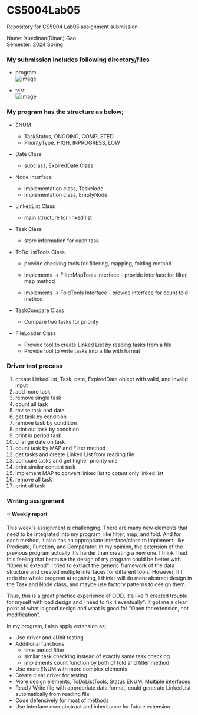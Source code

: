 # CS5004Lab05
Repository for CS5004 Lab05 assignment submission

Name: Xuedinan(Dinan) Gao\
Semester: 2024 Spring

### My submission includes following directory/files

- program\
![image](https://github.com/Xuedinan/CS5004Lab05/assets/144306521/ce375fa4-0d49-4735-8cbc-4e76d01da63d)

- test\
![image](https://github.com/Xuedinan/CS5004Lab05/assets/144306521/eac86e0f-83fa-451d-af65-9d30d615889f)

### My program has the structure as below;

- ENUM
	- TaskStatus, ONGOING, COMPLETED
	- PriorityType, HIGH, INPROGRESS, LOW
	
- Date Class
	- subclass, ExpiredDate Class

- Node Interface
	- Implementation class, TaskNode
	- Implementation class, EmptyNode

- LinkedList Class
	- main structure for linked list

- Task Class
	- store information for each task

- ToDoListTools Class
	- provide checking tools for filtering, mapping, folding method

	- Implements -> FilterMapTools Interface
					- provide interface for filter, map method
					
	- Implements -> FoldTools Interface
					- provide interface for count fold method
- TaskCompare Class
	- Compare two tasks for priority
	
- FileLoader Class
	- Provide tool to create Linked List by reading tasks from a file
	- Provide tool to write tasks into a file with format
 
### Driver test process
1. create LinkedList, Task, date, ExpiredDate object with valid, and invalid input
2. add more task
3. remove single task
4. count all task
5. revise task and date
5. get task by condition
6. remove task by condition
7. print out task by condition
8. print in period task
9. change date on task
10. count task by MAP and Filter method
11. get tasks and create Linked List from reading file
12. compare tasks and get higher priority one
13. print similar content task
14. implement MAP to convert linked list to cotent only linked list
15. remove all task
16. print all task

### Writing assignment

:star:  **Weekly report**

This week's assignment is challenging. There are many new elements that need to be integrated into my program, like filter, map, and fold. And for each method, it also has an appropriate interface/class to implement, like Predicate, Function, and Comparator. In my opinion, the extension of the previous program actually it's harder than creating a new one. I think I had this feeling that because the design of my program could be better with "Open to extend". I tried to extract the generic framework of the data structure and created multiple interfaces for different tools. However, if I redo the whole program at regaining, I think I will do more abstract design in the Task and Node class, and maybe use factory patterns to design them.

Thus, this is a great practice experience of OOD, it's like "I created trouble for myself with bad design and I need to fix it eventually". It got me a clear point of what is good design and what is good for "Open for extension, not modification".

In my program, I also apply extension as;
- Use driver and JUnit testing
- Additional functions
	- time period filter 
	- similar task checking instead of exactly same task checking
 	- implements count function by both of fold and filter method
- Use more ENUM with more complex elements
- Create clear driver for testing
- More design elements, ToDoListTools, Status ENUM, Multiple interfaces
- Read / Write file with appropriate data format, could generate LinkedList automatically from reading file
- Code defensively for most of methods
- Use interface over abstract and inheritance for future extension 
